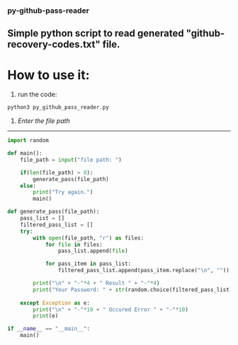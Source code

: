 ### py-github-pass-reader
**Simple python script to read generated "github-recovery-codes.txt" file.**
---
# How to use it:
1. run the code:
```bash
python3 py_github_pass_reader.py
```
  
1. *Enter the file path*

---

``` python
import random

def main():
    file_path = input("file path: ")

    if(len(file_path) > 8):
        generate_pass(file_path)
    else:
        print("Try again.")
        main()

def generate_pass(file_path):
    pass_list = []
    filtered_pass_list = []
    try:
        with open(file_path, "r") as files:
            for file in files:
                pass_list.append(file)

            for pass_item in pass_list:
                filtered_pass_list.append(pass_item.replace("\n", ""))

        print("\n" + "-"*4 + " Result " + "-"*4)
        print("Your Password: " + str(random.choice(filtered_pass_list)))
        
    except Exception as e:
        print("\n" + "-"*10 + " Occured Error " + "-"*10)
        print(e) 

if __name__ == "__main__":
    main()
```
